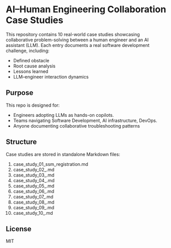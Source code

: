# AI–Human Engineering Collaboration Case Studies

This repository contains 10 real-world case studies showcasing collaborative problem-solving between a human engineer and an AI assistant (LLM). Each entry documents a real software development challenge, including:

- Defined obstacle
- Root cause analysis
- Lessons learned
- LLM–engineer interaction dynamics

## Purpose

This repo is designed for:
  - Engineers adopting LLMs as hands-on copilots.
  - Teams navigating Software Development, AI infrastructure, DevOps.  
  - Anyone documenting collaborative troubleshooting patterns

## Structure

Case studies are stored in standalone Markdown files:

1. case_study_01_ssm_registration.md
2. case_study_02_.md
3. case_study_03_.md
4. case_study_04_.md
5. case_study_05_.md
6. case_study_06_.md
7. case_study_07_.md
8. case_study_08_.md
9. case_study_09_.md
10. case_study_10_.md


## License

MIT
